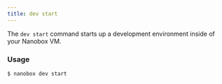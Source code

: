 ```yaml
---
title: dev start
---
```


The `dev start` command starts up a development environment inside of your Nanobox VM.

### Usage
```bash
$ nanobox dev start
```
